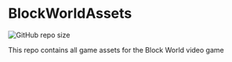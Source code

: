 # BlockWorldAssets
![GitHub repo size](https://img.shields.io/github/repo-size/BlackHoleGamingStudios/BlockWorldAssets?label=storage&color=%23ff8800)

This repo contains all game assets for the Block World video game
